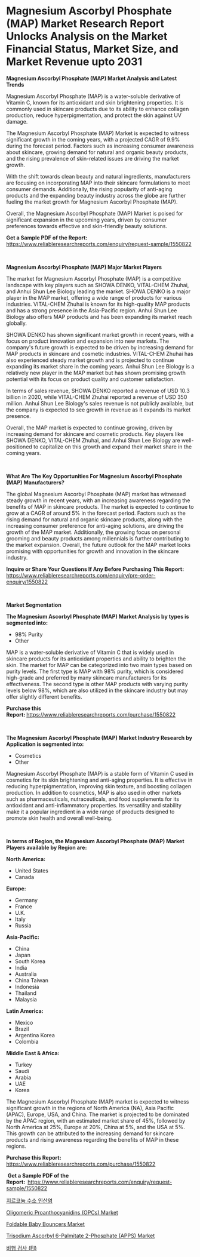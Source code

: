<p><h1>Magnesium Ascorbyl Phosphate (MAP) Market Research Report Unlocks Analysis on the Market Financial Status, Market Size, and Market Revenue upto 2031</h1></p><p><strong>Magnesium Ascorbyl Phosphate (MAP) Market Analysis and Latest Trends</strong></p>
<p><p>Magnesium Ascorbyl Phosphate (MAP) is a water-soluble derivative of Vitamin C, known for its antioxidant and skin brightening properties. It is commonly used in skincare products due to its ability to enhance collagen production, reduce hyperpigmentation, and protect the skin against UV damage.</p><p>The Magnesium Ascorbyl Phosphate (MAP) Market is expected to witness significant growth in the coming years, with a projected CAGR of 9.9% during the forecast period. Factors such as increasing consumer awareness about skincare, growing demand for natural and organic beauty products, and the rising prevalence of skin-related issues are driving the market growth.</p><p>With the shift towards clean beauty and natural ingredients, manufacturers are focusing on incorporating MAP into their skincare formulations to meet consumer demands. Additionally, the rising popularity of anti-aging products and the expanding beauty industry across the globe are further fueling the market growth for Magnesium Ascorbyl Phosphate (MAP).</p><p>Overall, the Magnesium Ascorbyl Phosphate (MAP) Market is poised for significant expansion in the upcoming years, driven by consumer preferences towards effective and skin-friendly beauty solutions.</p></p>
<p><strong>Get a Sample PDF of the Report:&nbsp;</strong> <a href="https://www.reliableresearchreports.com/enquiry/request-sample/1550822">https://www.reliableresearchreports.com/enquiry/request-sample/1550822</a></p>
<p>&nbsp;</p>
<p><strong>Magnesium Ascorbyl Phosphate (MAP) Major Market Players</strong></p>
<p><p>The market for Magnesium Ascorbyl Phosphate (MAP) is a competitive landscape with key players such as SHOWA DENKO, VITAL-CHEM Zhuhai, and Anhui Shun Lee Biology leading the market. SHOWA DENKO is a major player in the MAP market, offering a wide range of products for various industries. VITAL-CHEM Zhuhai is known for its high-quality MAP products and has a strong presence in the Asia-Pacific region. Anhui Shun Lee Biology also offers MAP products and has been expanding its market reach globally.</p><p>SHOWA DENKO has shown significant market growth in recent years, with a focus on product innovation and expansion into new markets. The company's future growth is expected to be driven by increasing demand for MAP products in skincare and cosmetic industries. VITAL-CHEM Zhuhai has also experienced steady market growth and is projected to continue expanding its market share in the coming years. Anhui Shun Lee Biology is a relatively new player in the MAP market but has shown promising growth potential with its focus on product quality and customer satisfaction.</p><p>In terms of sales revenue, SHOWA DENKO reported a revenue of USD 10.3 billion in 2020, while VITAL-CHEM Zhuhai reported a revenue of USD 350 million. Anhui Shun Lee Biology's sales revenue is not publicly available, but the company is expected to see growth in revenue as it expands its market presence.</p><p>Overall, the MAP market is expected to continue growing, driven by increasing demand for skincare and cosmetic products. Key players like SHOWA DENKO, VITAL-CHEM Zhuhai, and Anhui Shun Lee Biology are well-positioned to capitalize on this growth and expand their market share in the coming years.</p></p>
<p>&nbsp;</p>
<p><strong>What Are The Key Opportunities For Magnesium Ascorbyl Phosphate (MAP) Manufacturers?</strong></p>
<p><p>The global Magnesium Ascorbyl Phosphate (MAP) market has witnessed steady growth in recent years, with an increasing awareness regarding the benefits of MAP in skincare products. The market is expected to continue to grow at a CAGR of around 5% in the forecast period. Factors such as the rising demand for natural and organic skincare products, along with the increasing consumer preference for anti-aging solutions, are driving the growth of the MAP market. Additionally, the growing focus on personal grooming and beauty products among millennials is further contributing to the market expansion. Overall, the future outlook for the MAP market looks promising with opportunities for growth and innovation in the skincare industry.</p></p>
<p><strong>Inquire or Share Your Questions If Any Before Purchasing This Report:</strong> <a href="https://www.reliableresearchreports.com/enquiry/pre-order-enquiry/1550822">https://www.reliableresearchreports.com/enquiry/pre-order-enquiry/1550822</a></p>
<p>&nbsp;</p>
<p><strong>Market Segmentation</strong></p>
<p><strong>The Magnesium Ascorbyl Phosphate (MAP) Market Analysis by types is segmented into:</strong></p>
<p><ul><li>98% Purity</li><li>Other</li></ul></p>
<p><p>MAP is a water-soluble derivative of Vitamin C that is widely used in skincare products for its antioxidant properties and ability to brighten the skin. The market for MAP can be categorized into two main types based on purity levels. The first type is MAP with 98% purity, which is considered high-grade and preferred by many skincare manufacturers for its effectiveness. The second type is other MAP products with varying purity levels below 98%, which are also utilized in the skincare industry but may offer slightly different benefits.</p></p>
<p><strong>Purchase this Report:&nbsp;</strong><a href="https://www.reliableresearchreports.com/purchase/1550822">https://www.reliableresearchreports.com/purchase/1550822</a></p>
<p>&nbsp;</p>
<p><strong>The Magnesium Ascorbyl Phosphate (MAP) Market Industry Research by Application is segmented into:</strong></p>
<p><ul><li>Cosmetics</li><li>Other</li></ul></p>
<p><p>Magnesium Ascorbyl Phosphate (MAP) is a stable form of Vitamin C used in cosmetics for its skin brightening and anti-aging properties. It is effective in reducing hyperpigmentation, improving skin texture, and boosting collagen production. In addition to cosmetics, MAP is also used in other markets such as pharmaceuticals, nutraceuticals, and food supplements for its antioxidant and anti-inflammatory properties. Its versatility and stability make it a popular ingredient in a wide range of products designed to promote skin health and overall well-being.</p></p>
<p>&nbsp;</p>
<p><strong>In terms of Region, the Magnesium Ascorbyl Phosphate (MAP) Market Players available by Region are:</strong></p>
<p>
    <p> <strong> North America: </strong>
        <ul>
            <li>United States</li>
            <li>Canada</li>
        </ul>
        </p> 
    <p> <strong> Europe: </strong>
        <ul>
            <li>Germany</li>
            <li>France</li>
            <li>U.K.</li>
            <li>Italy</li>
            <li>Russia</li>
        </ul>
        </p> 
    <p> <strong> Asia-Pacific: </strong>
        <ul>
            <li>China</li>
            <li>Japan</li>
            <li>South Korea</li>
            <li>India</li>
            <li>Australia</li>
            <li>China Taiwan</li>
            <li>Indonesia</li>
            <li>Thailand</li>
            <li>Malaysia</li>
        </ul>
        </p> 
    <p> <strong> Latin America: </strong>
        <ul>
            <li>Mexico</li>
            <li>Brazil</li>
            <li>Argentina Korea</li>
            <li>Colombia</li>
        </ul>
        </p> 
    <p> <strong> Middle East & Africa: </strong>
        <ul>
            <li>Turkey</li>
            <li>Saudi</li>
            <li>Arabia</li>
            <li>UAE</li>
            <li>Korea</li>
        </ul>
    </p>
    </p>
<p><p>The Magnesium Ascorbyl Phosphate (MAP) market is expected to witness significant growth in the regions of North America (NA), Asia Pacific (APAC), Europe, USA, and China. The market is projected to be dominated by the APAC region, with an estimated market share of 45%, followed by North America at 25%, Europe at 20%, China at 5%, and the USA at 5%. This growth can be attributed to the increasing demand for skincare products and rising awareness regarding the benefits of MAP in these regions.</p></p>
<p><strong>Purchase this Report: </strong><a href="https://www.reliableresearchreports.com/purchase/1550822">https://www.reliableresearchreports.com/purchase/1550822</a></p>
<p>&nbsp;<strong>Get a Sample PDF of the Report:&nbsp;&nbsp;</strong><a href="https://www.reliableresearchreports.com/enquiry/request-sample/1550822">https://www.reliableresearchreports.com/enquiry/request-sample/1550822</a></p>
<p><strong></strong></p>
<p><p><a href="https://medium.com/@deangaylotyrd8909867/%EC%A7%80%EB%A5%B4%EC%BD%94%EB%8A%84-%EC%88%98%EC%86%8C-%EC%9D%B8%EC%82%B0%EC%97%BC-%EC%8B%9C%EC%9E%A5-%EB%B3%B4%EA%B3%A0%EC%84%9C%EB%8A%94-%EC%9D%B4-%EC%8B%9C%EC%9E%A5%EC%9D%98-%EC%B5%9C%EC%8B%A0-%ED%8A%B8%EB%A0%8C%EB%93%9C%EC%99%80-%EC%84%B1%EC%9E%A5-%EA%B8%B0%ED%9A%8C%EB%A5%BC-%EB%B3%B4%EC%97%AC%EC%A4%8D%EB%8B%88%EB%8B%A4-879c89251310">지르코늄 수소 인산염</a></p><p><a href="https://github.com/myacatherineblakecaczo9vcsw/Market-Research-Report-List-1/blob/main/oligomeric-proanthocyanidins-opcs-market.md">Oligomeric Proanthocyanidins (OPCs) Market</a></p><p><a href="https://issuu.com/reportprime-2/docs/foldable-baby-bouncers-market-size-2030.pptx">Foldable Baby Bouncers Market</a></p><p><a href="https://github.com/okotobwrhuteie/Market-Research-Report-List-1/blob/main/trisodium-ascorbyl-6-palmitate-2-phosphate-apps-market.md">Trisodium Ascorbyl 6-Palmitate 2-Phosphate (APPS) Market</a></p><p><a href="https://github.com/lkwggful07722/Market-Research-Report-List-1/blob/main/2914855194626.md">비행 검사 (FI)</a></p></p>